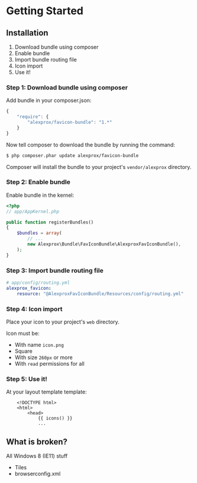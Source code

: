 Getting Started
==================================

## Installation

1. Download bundle using composer
2. Enable bundle
3. Import bundle routing file
4. Icon import
5. Use it!

### Step 1: Download bundle using composer

Add bundle in your composer.json:

```js
{
    "require": {
        "alexprox/favicon-bundle": "1.*"
    }
}
```

Now tell composer to download the bundle by running the command:

``` bash
$ php composer.phar update alexprox/favicon-bundle
```

Composer will install the bundle to your project's `vendor/alexprox` directory.

### Step 2: Enable bundle

Enable bundle in the kernel:

``` php
<?php
// app/AppKernel.php

public function registerBundles()
{
    $bundles = array(
        // ...
        new Alexprox\Bundle\FavIconBundle\AlexproxFavIconBundle(),
    );
}
```

### Step 3: Import bundle routing file

``` yaml
# app/config/routing.yml
alexprox_favicon:
    resource: "@AlexproxFavIconBundle/Resources/config/routing.yml"

```

### Step 4: Icon import

Place your icon to your project's `web` directory.

Icon must be:
* With name `icon.png`
* Square
* With size `260px` or more
* With `read` permissions for all

### Step 5: Use it!

At your layout template template:

``` twig
    <!DOCTYPE html>
    <html>
        <head>
            {{ icons() }}
            ...

```

## What is broken?

All Windows 8 (IE11) stuff
* Tiles
* browserconfig.xml
